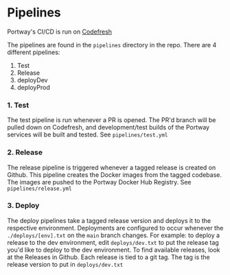 # Pipelines

Portway's CI/CD is run on [Codefresh](https://codefresh.io)

The pipelines are found in the `pipelines` directory in the repo. There are 4 different pipelines:
1. Test
1. Release
1. deployDev
1. deployProd

### 1. Test

The test pipeline is run whenever a PR is opened. The PR'd branch will be pulled down on Codefresh, and development/test builds of the Portway services will be built and tested. See `pipelines/test.yml`

### 2. Release

The release pipeline is triggered whenever a tagged release is created on Github. This pipeline creates the Docker images from the tagged codebase. The images are pushed to the Portway Docker Hub Registry. See `pipelines/release.yml`

### 3. Deploy

The deploy pipelines take a tagged release version and deploys it to the respective environment. Deployments are configured to occur whenever the `./deploys/[env].txt` on the `main` branch changes. For example: to deploy a release to the dev environment, edit `deploys/dev.txt` to put the release tag you'd like to deploy to the dev environment. To find available releases, look at the Releases in Github. Each release is tied to a git tag. The tag is the release version to put in `deploys/dev.txt`
